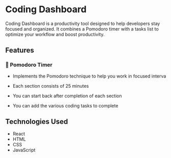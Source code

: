 # Coding Dashboard

Coding Dashboard is a productivity tool designed to help developers stay focused and organized. It combines a Pomodoro timer with a tasks list to optimize your workflow and boost productivity.

## Features

### 🎯 Pomodoro Timer
- Implements the Pomodoro technique to help you work in focused interva
- Each section consists of 25 minutes
- You can start back after completion of each section

- You can add the various coding tasks to complete

## Technologies Used
- React
-  HTML
-   CSS
-    JavaScript
